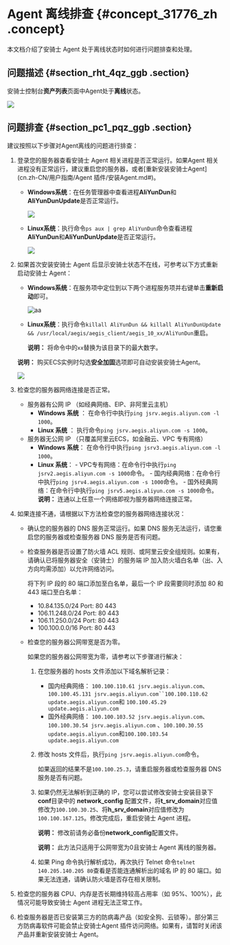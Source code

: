 # Agent 离线排查 {#concept_31776_zh .concept}

本文档介绍了安骑士 Agent 处于离线状态时如何进行问题排查和处理。

## 问题描述 {#section_rht_4qz_ggb .section}

安骑士控制台**资产列表**页面中Agent处于**离线**状态。

![](http://static-aliyun-doc.oss-cn-hangzhou.aliyuncs.com/assets/img/81988/155106464435753_zh-CN.png)

## 问题排查 {#section_pc1_pqz_ggb .section}

建议按照以下步骤对Agent离线的问题进行排查：

1.  登录您的服务器查看安骑士 Agent 相关进程是否正常运行。如果Agent 相关进程没有正常运行，建议重启您的服务器，或者[重新安装安骑士Agent](cn.zh-CN/用户指南/Agent 插件/安装Agent.md#)。
    -   **Windows系统**：在任务管理器中查看进程**AliYunDun**和**AliYunDunUpdate**是否正常运行。

        ![](http://static-aliyun-doc.oss-cn-hangzhou.aliyuncs.com/assets/img/81988/155106464435704_zh-CN.png)

    -   **Linux系统**：执行命令`ps aux | grep AliYunDun`命令查看进程**AliYunDun**和**AliYunDunUpdate**是否正常运行。

        ![](http://static-aliyun-doc.oss-cn-hangzhou.aliyuncs.com/assets/img/81988/155106464435736_zh-CN.png)

2.  如果首次安装安骑士 Agent 后显示安骑士状态不在线，可参考以下方式重新启动安骑士 Agent：

    -   **Windows系统**：在服务项中定位到以下两个进程服务项并右键单击**重新启动**即可。

        ![aa](http://docs-aliyun.cn-hangzhou.oss.aliyun-inc.com/assets/pic/31776/cn_zh/1505713814118/image.png)

    -   **Linux系统**：执行命令`killall AliYunDun && killall AliYunDunUpdate && /usr/local/aegis/aegis_client/aegis_10_xx/AliYunDun`重启。

        **说明：** 将命令中的`xx`替换为该目录下的最大数字。

    **说明：** 购买ECS实例时勾选**安全加固**选项即可自动安装安骑士Agent。

    ![](http://static-aliyun-doc.oss-cn-hangzhou.aliyuncs.com/assets/img/81988/155106464435748_zh-CN.png)

3.  检查您的服务器网络连接是否正常。

    -   服务器有公网 IP （如经典网络、EIP、非阿里云主机）
        -   **Windows 系统** ： 在命令行中执行`ping jsrv.aegis.aliyun.com -l 1000`。
        -   **Linux 系统** ： 执行命令`ping jsrv.aegis.aliyun.com -s 1000`。
    -   服务器无公网 IP （只覆盖阿里云ECS，如金融云、VPC 专有网络）
        -    **Windows 系统**： 在命令行中执行`ping jsrv3.aegis.aliyun.com -l 1000`。
        -    **Linux 系统**：
            -   VPC专有网络：在命令行中执行`ping jsrv2.aegis.aliyun.com -s 1000`命令。
            -   国内经典网络：在命令行中执行`ping jsrv4.aegis.aliyun.com -s 1000`命令。
            -   国外经典网络：在命令行中执行`ping jsrv5.aegis.aliyun.com -s 1000`命令。
    **说明：** 连通以上任意一个网络即视为服务器网络连接正常。

4.  如果连接不通，请根据以下方法检查您的服务器网络连接状况：
    -   确认您的服务器的 DNS 服务正常运行。如果 DNS 服务无法运行，请您重启您的服务器或检查服务器 DNS 服务是否有问题。
    -   检查服务器是否设置了防火墙 ACL 规则、或阿里云安全组规则。如果有，请确认已将服务器安全（安骑士）的服务端 IP 加入防火墙白名单（出、入方向均需添加）以允许网络访问。

        将下列 IP 段的 80 端口添加至白名单，最后一个 IP 段需要同时添加 80 和 443 端口至白名单：

        -   10.84.135.0/24 Port: 80 443
        -   106.11.248.0/24 Port: 80 443
        -   106.11.250.0/24 Port: 80 443
        -   100.100.0.0/16 Port: 80 443
    -   检查您的服务器公网带宽是否为零。

        如果您的服务器公网带宽为零，请参考以下步骤进行解决：

        1.  在您服务器的 hosts 文件添加以下域名解析记录：
            -   国内经典网络： `100.100.110.61 jsrv.aegis.aliyun.com`、`100.100.45.131 jsrv.aegis.aliyun.com``100.100.110.62 update.aegis.aliyun.com`和 `100.100.45.29 update.aegis.aliyun.com`
            -   国外经典网络： `100.100.103.52 jsrv.aegis.aliyun.com`、`100.100.30.54 jsrv.aegis.aliyun.com` 、`100.100.30.55 update.aegis.aliyun.com`和`100.100.103.54 update.aegis.aliyun.com`
        2.  修改 hosts 文件后，执行`ping jsrv.aegis.aliyun.com`命令。

            如果返回的结果不是`100.100.25.3`，请重启服务器或检查服务器 DNS 服务是否有问题。

        3.  如果仍然无法解析到正确的 IP，您可以尝试修改安骑士安装目录下 **conf**目录中的 **network\_config** 配置文件，将**t\_srv\_domain**对应值修改为`100.100.30.25`、将**h\_srv\_domain**对应值修改为`100.100.167.125`。修改完成后，重启安骑士 Agent 进程。

            **说明：** 修改前请务必备份**network\_config**配置文件。

            **说明：** 此方法只适用于公网带宽为0且安骑士 Agent 离线的服务器。

        4.  如果 Ping 命令执行解析成功，再次执行 Telnet 命令`telnet 140.205.140.205 80`查看是否能连通解析出的域名 IP 的 80 端口。如果无法连通，请确认防火墙是否存在相关限制。
5.  检查您的服务器 CPU、内存是否长期维持较高占用率（如 95%、100%），此情况可能导致安骑士 Agent 进程无法正常工作。
6.  检查服务器是否已安装第三方的防病毒产品（如安全狗、云锁等）。部分第三方防病毒软件可能会禁止安骑士Agent 插件访问网络。如果有，请暂时关闭该产品并重新安装安骑士 Agent。

